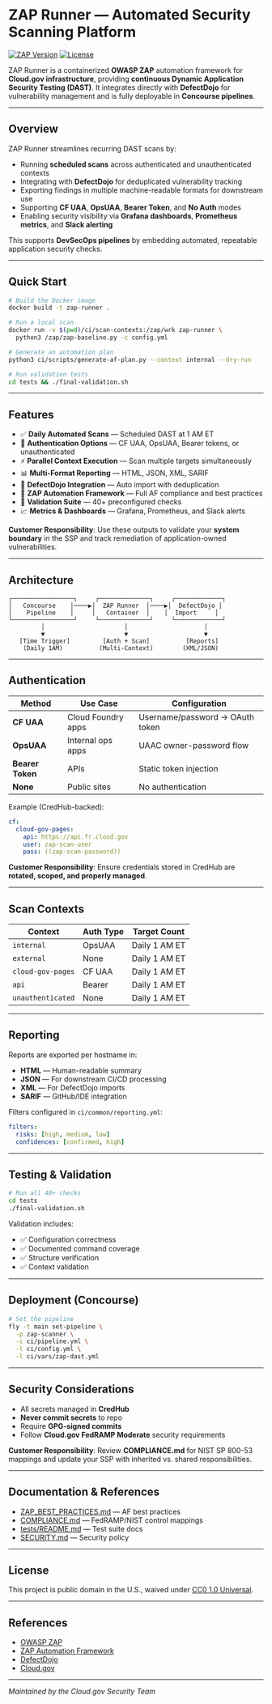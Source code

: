 # ZAP Runner — Automated Security Scanning Platform

[![ZAP Version](https://img.shields.io/badge/ZAP-2.14%2B-blue)](https://www.zaproxy.org/)
[![License](https://img.shields.io/badge/License-CC0--1.0-green)](LICENSE.md)

ZAP Runner is a containerized **OWASP ZAP** automation framework for **Cloud.gov infrastructure**, providing **continuous Dynamic Application Security Testing (DAST)**. It integrates directly with **DefectDojo** for vulnerability management and is fully deployable in **Concourse pipelines**.

---

## Overview

ZAP Runner streamlines recurring DAST scans by:

- Running **scheduled scans** across authenticated and unauthenticated contexts
- Integrating with **DefectDojo** for deduplicated vulnerability tracking
- Exporting findings in multiple machine-readable formats for downstream use
- Supporting **CF UAA**, **OpsUAA**, **Bearer Token**, and **No Auth** modes
- Enabling security visibility via **Grafana dashboards**, **Prometheus metrics**, and **Slack alerting**

This supports **DevSecOps pipelines** by embedding automated, repeatable application security checks.

---

## Quick Start

```bash
# Build the Docker image
docker build -t zap-runner .

# Run a local scan
docker run -v $(pwd)/ci/scan-contexts:/zap/wrk zap-runner \
  python3 /zap/zap-baseline.py -c config.yml

# Generate an automation plan
python3 ci/scripts/generate-af-plan.py --context internal --dry-run

# Run validation tests
cd tests && ./final-validation.sh
```

---

## Features

- ✅ **Daily Automated Scans** — Scheduled DAST at 1 AM ET
- 🔑 **Authentication Options** — CF UAA, OpsUAA, Bearer tokens, or unauthenticated
- ⚡ **Parallel Context Execution** — Scan multiple targets simultaneously
- 📊 **Multi-Format Reporting** — HTML, JSON, XML, SARIF
- 🔗 **DefectDojo Integration** — Auto import with deduplication
- 🧩 **ZAP Automation Framework** — Full AF compliance and best practices
- 🧪 **Validation Suite** — 40+ preconfigured checks
- 📈 **Metrics & Dashboards** — Grafana, Prometheus, and Slack alerts

**Customer Responsibility**: Use these outputs to validate your **system boundary** in the SSP and track remediation of application-owned vulnerabilities.

---

## Architecture

```
┌─────────────────┐     ┌──────────────┐     ┌─────────────┐
│   Concourse    │────▶│  ZAP Runner  │────▶│  DefectDojo │
│    Pipeline    │     │   Container  │    │  Import     │
└─────────────────┘     └──────────────┘     └─────────────┘
         │                      │                     │
         ▼                      ▼                     ▼
   [Time Trigger]         [Auth + Scan]          [Reports]
    (Daily 1AM)          (Multi-Context)        (XML/JSON)
```

---

## Authentication

| Method           | Use Case           | Configuration                   |
| ---------------- | ------------------ | ------------------------------- |
| **CF UAA**       | Cloud Foundry apps | Username/password → OAuth token |
| **OpsUAA**       | Internal ops apps  | UAAC owner-password flow        |
| **Bearer Token** | APIs               | Static token injection          |
| **None**         | Public sites       | No authentication               |

Example (CredHub-backed):

```yaml
cf:
  cloud-gov-pages:
    api: https://api.fr.cloud.gov
    user: zap-scan-user
    pass: ((zap-scan-password))
```

**Customer Responsibility**: Ensure credentials stored in CredHub are **rotated, scoped, and properly managed**.

---

## Scan Contexts

| Context           | Auth Type | Target Count  |
| ----------------- | --------- | ------------- |
| `internal`        | OpsUAA    | Daily 1 AM ET |
| `external`        | None      | Daily 1 AM ET |
| `cloud-gov-pages` | CF UAA    | Daily 1 AM ET |
| `api`             | Bearer    | Daily 1 AM ET |
| `unauthenticated` | None      | Daily 1 AM ET |

---

## Reporting

Reports are exported per hostname in:

- **HTML** — Human-readable summary
- **JSON** — For downstream CI/CD processing
- **XML** — For DefectDojo imports
- **SARIF** — GitHub/IDE integration

Filters configured in `ci/common/reporting.yml`:

```yaml
filters:
  risks: [high, medium, low]
  confidences: [confirmed, high]
```

---

## Testing & Validation

```bash
# Run all 40+ checks
cd tests
./final-validation.sh
```

Validation includes:

- ✅ Configuration correctness
- ✅ Documented command coverage
- ✅ Structure verification
- ✅ Context validation

---

## Deployment (Concourse)

```bash
# Set the pipeline
fly -t main set-pipeline \
  -p zap-scanner \
  -c ci/pipeline.yml \
  -l ci/config.yml \
  -l ci/vars/zap-dast.yml
```

---

## Security Considerations

- All secrets managed in **CredHub**
- **Never commit secrets** to repo
- Require **GPG-signed commits**
- Follow **Cloud.gov FedRAMP Moderate** security requirements

**Customer Responsibility**: Review **COMPLIANCE.md** for NIST SP 800-53 mappings and update your SSP with inherited vs. shared responsibilities.

---

## Documentation & References

- [ZAP_BEST_PRACTICES.md](./docs/ZAP_BEST_PRACTICES.md) — AF best practices
- [COMPLIANCE.md](COMPLIANCE.md) — FedRAMP/NIST control mappings
- [tests/README.md](tests/README.md) — Test suite docs
- [SECURITY.md](SECURITY.md) — Security policy

---

## License

This project is public domain in the U.S., waived under [CC0 1.0 Universal](LICENSE.md).

---

## References

- [OWASP ZAP](https://www.zaproxy.org/)
- [ZAP Automation Framework](https://www.zaproxy.org/docs/automate/automation-framework/)
- [DefectDojo](https://www.defectdojo.org/)
- [Cloud.gov](https://cloud.gov/)

---

_Maintained by the Cloud.gov Security Team_
